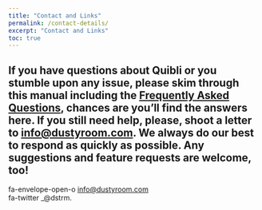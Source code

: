 ```yaml
---
title: "Contact and Links"
permalink: /contact-details/
excerpt: "Contact and Links"
toc: true
---
```


If you have questions about Quibli or you stumble upon any issue, please skim through this manual including the [Frequently Asked Questions](..#faqs), chances are you’ll find the answers here. If you still need help, please, shoot a letter to info@dustyroom.com. We always do our best to respond as quickly as possible. Any suggestions and feature requests are welcome, too!  
---
fa-envelope-open-o info@dustyroom.com  
fa-twitter _@dstrm. 
